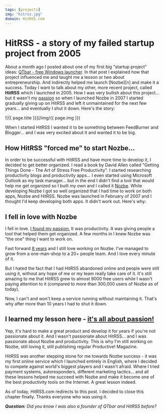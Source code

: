 ```yaml
---
tags: [projects]
img: "hitrss.jpg"
domain: HitRSS.com
---
```


# HitRSS - a story of my failed startup project from 2005

About a month ago I posted about one of my first big "startup project" ideas: [QTbar - free Windows launcher](/qtbar). In that post I explained how that project influenced me and taught me a lesson or two about entrepreneurship. And indirectly helped me launch [Nozbe][n] and make it a success. Today I want to talk about my other, more recent project, called **HitRSS** which I launched in 2005. How I was very bullish about this project... but it wasn't my [passion](/passion) so when I launched Nozbe in 2007 I started gradually giving up on HitRSS and left it unmaintained for the next few years... and eventually I shut it down. Here's the story:

<!--More-->

![{{ page.title }}](/img/{{ page.img }})

When I started HitRSS I wanted it to be something between FeedBurner and Blogger... and I was very excited about it and wanted it to be big.

## How HitRSS "forced me" to start Nozbe...

In order to be successful with HitRSS and have more time to develop it, I decided to get better organized. I read a book by David Allen called "Getting Things Done - The Art of Stress Free Productivity". I started researching productivity blogs and productivity apps... I even started using Microsoft Outlook as my task manager... but in the end I didn't find a tool that would help me get organized so I built my own and I called it [Nozbe][]. While developing Nozbe I got so well organized that I had time to work on both apps, Nozbe and HitRSS. Nozbe was launched in February of 2007 and I thought I'd keep developing both apps. It didn't work out. Here's why:



## I fell in love with Nozbe

I fell in love. [I found my passion.](/passion) It was productivity. It was giving people a tool that helped them get organized. A few months in I knew Nozbe was "the one" thing I want to work on.

Fast forward [8 years](/8nozbe) and I still love working on Nozbe. I've managed to grow from a one-man-shop to a 20+ people team. And I love every minute of it.

But I hated the fact that I had HitRSS abandoned online and people were still using it, without any hope of me or my team really take care of it. It's still amazing to me that HitRSS grew to almost 9000 free users while I wasn't paying attention to it (compared to more than 300,000 users of Nozbe as of today).

Now, I can't and won't keep a service running without maintaining it. That's why after more than 10 years I had to shut it down.

## I learned my lesson here - [it's all about passion!](/passion)

Yep, it's hard to make a great product and develop it for years if you're not passionate about it. And I wasn't passionate about HitRSS... and I was passionate about Nozbe and productivity. This is why I'm still working on Nozbe, still loving it, still publishing regular Productive! Magazine.

HitRSS was another stepping stone for me towards Nozbe success - it was my first online service which I launched entirely in English, where I decided to compete against world's biggest players and I wasn't afraid. Where I tried payment systems, autoresponders, different marketing tactics... and all these lessons helped me succeed with Nozbe and make it become one of the best productivity tools on the Internet. A great lesson indeed.

As of today, HitRSS.com redirects to this post. I decided to close this chapter finally. Thanks everyone who was using it.

***Question:*** *Did you know I was also a founder of QTbar and HitRSS before?*

[iMagazine]: http://iMagazine.pl
[Dropbox]: http://db.tt/kD7Liux
[Evernote]: /how-i-use-evernote
[It's all about Passion!]: /passion
[Nozbe]: http://nozbe.com/
[#iPadOnly]: http://ipadonlybook.com/
[Productive! Magazine]: http://productivemag.com/
[Productive! Show]: /show
[Twitter]: http://twitter.com/MSliwinski